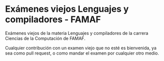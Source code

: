 # Exámenes viejos Lenguajes y compiladores - FAMAF

Exámenes viejos de la materia Lenguajes y compiladores de la carrera Ciencias de la Computación de FAMAF.

Cualquier contribución con un examen viejo que no esté es bienvenida, ya sea como pull request, o como mandar el examen por cualquier otro medio.


